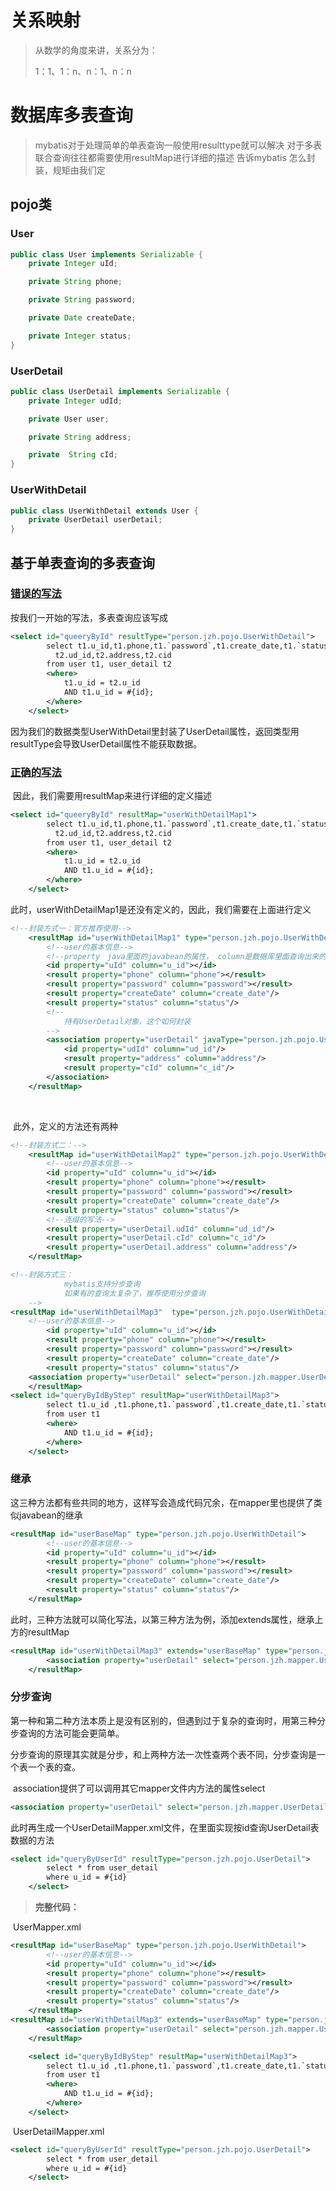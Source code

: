 # 关系映射

>从数学的角度来讲，关系分为：
>
>1：1、1：n、n：1、n：n



# 数据库多表查询

> mybatis对于处理简单的单表查询一般使用resulttype就可以解决
>         对于多表联合查询往往都需要使用resultMap进行详细的描述
>         告诉mybatis
>         怎么封装，规矩由我们定



## pojo类

### User

```java
public class User implements Serializable {
    private Integer uId;

    private String phone;

    private String password;

    private Date createDate;

    private Integer status;
}
```



### UserDetail

```java
public class UserDetail implements Serializable {
    private Integer udId;

    private User user;

    private String address;

    private  String cId;
}
```



### UserWithDetail

```java
public class UserWithDetail extends User {
    private UserDetail userDetail;
}
```





## 基于单表查询的多表查询

###  **<u>错误的写法</u>**

按我们一开始的写法，多表查询应该写成

```xml
<select id="queeryById" resultType="person.jzh.pojo.UserWithDetail">
        select t1.u_id,t1.phone,t1.`password`,t1.create_date,t1.`status`,
          t2.ud_id,t2.address,t2.cid
        from user t1, user_detail t2
        <where>
            t1.u_id = t2.u_id
            AND t1.u_id = #{id};
        </where>
    </select>
```

​	因为我们的数据类型UserWithDetail里封装了UserDetail属性，返回类型用resultType会导致UserDetail属性不能获取数据。

###  **<u>正确的写法</u>**

​	因此，我们需要用resultMap来进行详细的定义描述

```xml
<select id="queeryById" resultMap="userWithDetailMap1">
        select t1.u_id,t1.phone,t1.`password`,t1.create_date,t1.`status`,
          t2.ud_id,t2.address,t2.cid
        from user t1, user_detail t2
        <where>
            t1.u_id = t2.u_id
            AND t1.u_id = #{id};
        </where>
    </select>
```

​	此时，userWithDetailMap1是还没有定义的，因此，我们需要在上面进行定义

```xml
<!--封装方式一：官方推荐使用-->
    <resultMap id="userWithDetailMap1" type="person.jzh.pojo.UserWithDetail">
        <!--user的基本信息-->
        <!--property　java里面的javabean的属性， column是数据库里面查询出来的列-->
        <id property="uId" column="u_id"></id>
        <result property="phone" column="phone"></result>
        <result property="password" column="password"></result>
        <result property="createDate" column="create_date"/>
        <result property="status" column="status"/>
        <!--
            持有UserDetail对象，这个如何封装
        -->
        <association property="userDetail" javaType="person.jzh.pojo.UserDetail">
            <id property="udId" column="ud_id"/>
            <result property="address" column="address"/>
            <result property="cId" column="c_id"/>
        </association>
    </resultMap>
```

​	

​	此外，定义的方法还有两种

```xml
<!--封装方式二：-->
    <resultMap id="userWithDetailMap2" type="person.jzh.pojo.UserWithDetail">
        <!--user的基本信息-->
        <id property="uId" column="u_id"></id>
        <result property="phone" column="phone"></result>
        <result property="password" column="password"></result>
        <result property="createDate" column="create_date"/>
        <result property="status" column="status"/>
        <!--连缀的写法-->
        <result property="userDetail.udId" column="ud_id"/>
        <result property="userDetail.cId" column="c_id"/>
        <result property="userDetail.address" column="address"/>
    </resultMap>
```

```xml
<!--封装方式三：
            mybatis支持分步查询
            如果有的查询太复杂了，推荐使用分步查询
    -->
<resultMap id="userWithDetailMap3"  type="person.jzh.pojo.UserWithDetail">
    <!--user的基本信息-->
        <id property="uId" column="u_id"></id>
        <result property="phone" column="phone"></result>
        <result property="password" column="password"></result>
        <result property="createDate" column="create_date"/>
        <result property="status" column="status"/>
	<association property="userDetail" select="person.jzh.mapper.UserDetailMapper.queryByUserId" column="u_id"></association>
    </resultMap>
<select id="queryByIdByStep" resultMap="userWithDetailMap3">
        select t1.u_id ,t1.phone,t1.`password`,t1.create_date,t1.`status`
        from user t1
        <where>
            AND t1.u_id = #{id};
        </where>
    </select>
```







### 继承

​	这三种方法都有些共同的地方，这样写会造成代码冗余，在mapper里也提供了类似javabean的继承

```xml
<resultMap id="userBaseMap" type="person.jzh.pojo.UserWithDetail">
        <!--user的基本信息-->
        <id property="uId" column="u_id"></id>
        <result property="phone" column="phone"></result>
        <result property="password" column="password"></result>
        <result property="createDate" column="create_date"/>
        <result property="status" column="status"/>
    </resultMap>
```

​	此时，三种方法就可以简化写法，以第三种方法为例，添加extends属性，继承上方的resultMap

```xml
<resultMap id="userWithDetailMap3" extends="userBaseMap" type="person.jzh.pojo.UserWithDetail">
        <association property="userDetail" select="person.jzh.mapper.UserDetailMapper.queryByUserId" column="u_id"></association>
    </resultMap>
```





### 分步查询

​	第一种和第二种方法本质上是没有区别的，但遇到过于复杂的查询时，用第三种分步查询的方法可能会更简单。

​	分步查询的原理其实就是分步，和上两种方法一次性查两个表不同，分步查询是一个表一个表的查。

​	association提供了可以调用其它mapper文件内方法的属性select

```xml
<association property="userDetail" select="person.jzh.mapper.UserDetailMapper.queryByUserId" column="u_id"></association>
```

​	此时再生成一个UserDetailMapper.xml文件，在里面实现按id查询UserDetail表数据的方法

```xml
<select id="queryByUserId" resultType="person.jzh.pojo.UserDetail">
        select * from user_detail
        where u_id = #{id}
    </select>
```



> **完整代码：**

​	UserMapper.xml

```xml
<resultMap id="userBaseMap" type="person.jzh.pojo.UserWithDetail">
        <!--user的基本信息-->
        <id property="uId" column="u_id"></id>
        <result property="phone" column="phone"></result>
        <result property="password" column="password"></result>
        <result property="createDate" column="create_date"/>
        <result property="status" column="status"/>
    </resultMap>
<resultMap id="userWithDetailMap3" extends="userBaseMap" type="person.jzh.pojo.UserWithDetail">
        <association property="userDetail" select="person.jzh.mapper.UserDetailMapper.queryByUserId" column="u_id"></association>
    </resultMap>

    <select id="queryByIdByStep" resultMap="userWithDetailMap3">
        select t1.u_id ,t1.phone,t1.`password`,t1.create_date,t1.`status`
        from user t1
        <where>
            AND t1.u_id = #{id};
        </where>
    </select>
```

​	UserDetailMapper.xml

```xml
<select id="queryByUserId" resultType="person.jzh.pojo.UserDetail">
        select * from user_detail
        where u_id = #{id}
    </select>
```

